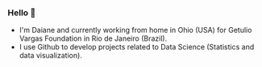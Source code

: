 ### Hello 👋

- I'm Daiane and currently working from home in Ohio (USA) for Getulio Vargas Foundation in Rio de Janeiro (Brazil).
- I use Github to develop projects related to Data Science (Statistics and data visualization).


<!--
**daianemarcolino/daianemarcolino** is a ✨ _special_ ✨ repository because its `README.md` (this file) appears on your GitHub profile.

Here are some ideas to get you started:

- 🔭 I’m currently working on ...
- 🌱 I’m currently learning ...
- 👯 I’m looking to collaborate on ...
- 🤔 I’m looking for help with ...
- 💬 Ask me about ...
- 📫 How to reach me: ...
- 😄 Pronouns: ...
- ⚡ Fun fact: ...
-->
